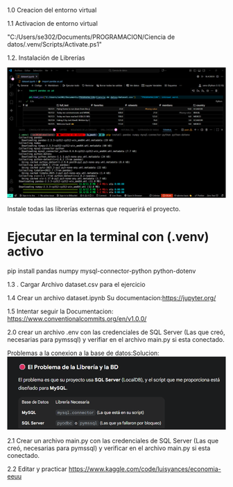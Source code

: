 

1.0 Creacion del entorno virtual 

1.1 Activacion de entorno virtual

"C:/Users/se302/Documents/PROGRAMACION/Ciencia de datos/.venv/Scripts/Activate.ps1" 

1.2. Instalación de Librerías

![Vista del proyecto](doc/img/instalando.png)

Instale todas las librerías externas que requerirá el proyecto. 

# Ejecutar en la terminal con (.venv) activo
pip install pandas numpy mysql-connector-python python-dotenv


1.3 . Cargar Archivo dataset.csv para el ejercicio


1.4 Crear un archivo dataset.ipynb 
Su documentacion:https://jupyter.org/

1.5 Intentar seguir la Documentacion:
https://www.conventionalcommits.org/en/v1.0.0/

2.0 crear un archivo .env con las credenciales de SQL Server (Las que creó, necesarias para pymssql) y verifiar en el archivo main.py si esta conectado.

Problemas a la conexion a la base de datos:Solucion:
![Vista del proyecto](doc/img/Problemas.png)


2.1 Crear un archivo main.py con las credenciales de SQL Server (Las que creó, necesarias para pymssql) y verificar en el archivo main.py si esta conectado.

2.2 Editar y practicar  https://www.kaggle.com/code/luisyances/economia-eeuu